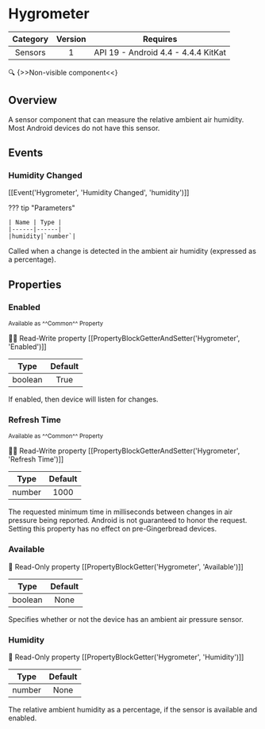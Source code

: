 # Hygrometer

| Category | Version | Requires |
|:--------:|:-------:|:--------:|
|Sensors|1|API 19 - Android 4.4 - 4.4.4 KitKat|

:mag: {>>Non-visible component<<}

## Overview

A sensor component that can measure the relative ambient air humidity. Most Android devices do not have this sensor.

## Events

### Humidity Changed

[[Event('Hygrometer', 'Humidity Changed', 'humidity')]]

??? tip "Parameters"

    | Name | Type |
    |------|------|
    |humidity|`number`|


Called when a change is detected in the ambient air humidity (expressed as a percentage).

## Properties

### Enabled

<small>Available as ^^Common^^ Property</small>

:eyes::pencil: Read-Write property
[[PropertyBlockGetterAndSetter('Hygrometer', 'Enabled')]]

| Type | Default |
|:----:|:-------:|
|boolean|True|

If enabled, then device will listen for changes.

### Refresh Time

<small>Available as ^^Common^^ Property</small>

:eyes::pencil: Read-Write property
[[PropertyBlockGetterAndSetter('Hygrometer', 'Refresh Time')]]

| Type | Default |
|:----:|:-------:|
|number|1000|

The requested minimum time in milliseconds between changes in air pressure being reported. Android is not guaranteed to honor the request. Setting this property has no effect on pre-Gingerbread devices.

### Available

:eyes: Read-Only property
[[PropertyBlockGetter('Hygrometer', 'Available')]]

| Type | Default |
|:----:|:-------:|
|boolean|None|

Specifies whether or not the device has an ambient air pressure sensor.

### Humidity

:eyes: Read-Only property
[[PropertyBlockGetter('Hygrometer', 'Humidity')]]

| Type | Default |
|:----:|:-------:|
|number|None|

The relative ambient humidity as a percentage, if the sensor is available and enabled.